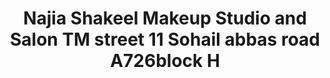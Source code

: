 ---
title: "Najia Shakeel Makeup Studio and Salon TM street 11 Sohail abbas road A726block H"
url: /karachi/najia-shakeel-makeup-studio-and-salon-tm-street-11-sohail-abbas-road-a726block-h/
shop: beauty
---